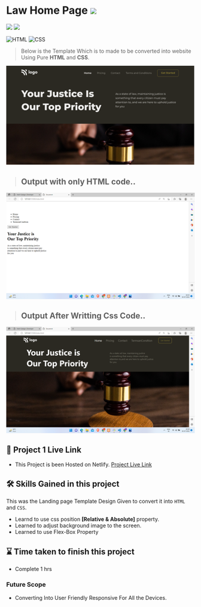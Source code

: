 # Law Home Page ![](https://img.shields.io/badge/Live%20Class%20Project%20-03-green?style=for-the-badge&logo=appveyor)

![](https://img.shields.io/badge/iNeuron-LCO-brightgreen) ![](https://img.shields.io/static/v1?label=Hitesh-Choudhary&message=Full-Stack-Javascript-Course&color=red)

 
![HTML](https://img.shields.io/badge/-HTML-05122A?style=flat&logo=HTML5&color=green)
![CSS](https://img.shields.io/badge/-CSS-05122A?style=flat&logo=CSS3&color=red)


> Below is the Template Which is to made to be converted into website Using Pure **HTML** and **CSS**.

![Design](./thumbnail.png)

> ## Output with only HTML code..

![HTML](./assets/Screenshot-1.png)

> ## Output After Writting Css Code..


![Output](./assets/Screenshot-2.png)

##   


 ## 🚀 Project 1 Live Link 
 
- This Project is been Hosted on Netlify. [Project Live Link](https://live-class-project-3.netlify.app/)



## 🛠 Skills Gained in this project

  This was the Landing page Template Design Given to convert it into ``HTML`` and ``CSS``.
 - Learnd to use css position  **[Relative & Absolute]** property.
- Learned to adjust background image to the screen.
- Learned to use Flex-Box Property

 ## ⌛ Time taken to finish this project 

 - Complete 1 hrs

### Future Scope

- Converting Into User Friendly Responsive For All the Devices.